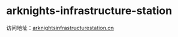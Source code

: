 # arknights-infrastructure-station

访问地址：[arknightsinfrastructurestation.cn](https://arknightsinfrastructurestation.cn)
